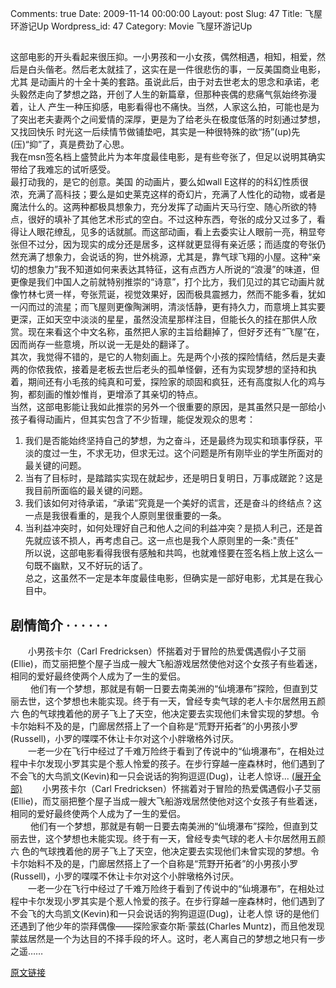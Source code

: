 Comments: true
Date: 2009-11-14 00:00:00
Layout: post
Slug: 47
Title: 飞屋环游记Up
Wordpress_id: 47
Category: Movie
飞屋环游记Up

  


##   


##   


 这部电影的开头看起来很压抑。一小男孩和一小女孩，偶然相遇，相知，相爱，然后是白头偕老。然后老太就挂了，这实在是一件很悲伤的事，一反美国商业电影，尤其  是动画片的十全十美的套路。虽说此后，由于对去世老太的思念和承诺，老头毅然走向了梦想之路，开创了人生的新篇章，但那种丧偶的悲痛气氛始终弥漫着，让人  产生一种压抑感，电影看得也不痛快。当然，人家这么拍，可能也是为了突出老夫妻两个之间爱情的深厚，更是为了给老头在极度低落的时刻通过梦想，又找回快乐  时光这一后续情节做铺垫吧，其实是一种很特殊的欲“扬”(up)先(压)“抑”了，真是费劲了心思。  
  我在msn签名档上盛赞此片为本年度最佳电影，是有些夸张了，但足以说明其确实带给了我难忘的试听感受。  
最打动我的，是它的创意。美国 的动画片，要么如wall E这样的的科幻性质很浓，充满了高科技；要么是如史莱克这样的奇幻片，充满了人性化的动物，或者是魔法什么的。这两种都极具想象力，充分发挥了动画片天马行空、随心所欲的特点，很好的填补了其他艺术形式的空白。不过这种东西，夸张的成分又过多了，看得让人眼花缭乱，见多的话就腻。而这部动画，看上去委实让人眼前一亮，稍显夸张但不过分，因为现实的成分还是居多，这样就更显得有亲近感；而适度的夸张仍然充满了想象力，会说话的狗，世外桃源，尤其是，靠气球飞翔的小屋。这种“亲切的想象力”我不知道如何来表达其特征，这有点西方人所说的“浪漫”的味道，但更像是我们中国人之前就特别推崇的“诗意”，打个比方，我们见过的其它动画片就像竹林七贤一样，夸张荒诞，视觉效果好，因而极具震撼力，然而不能多看，犹如一闪而过的流星；而飞屋则更像陶渊明，清淡恬静，更有持久力，而意境上其实要更深，正如天空中淡淡的星星，虽然没流星那样注目，但能长久的挂在那供人欣赏。现在来看这个中文名称，虽然把人家的主旨给翻掉了，但好歹还有“飞屋”在，因而尚存一些意境，所以说一无是处的翻译了。  
其次，我觉得不错的，是它的人物刻画上。先是两个小孩的探险情结，然后是夫妻两的你侬我侬，接着是老板去世后老头的孤单怪僻，还有为实现梦想的坚持和执着，期间还有小毛孩的纯真和可爱，探险家的顽固和疯狂，还有高度拟人化的鸡与狗，都刻画的惟妙惟肖，更增添了其亲切的特点。  
当然，这部电影能让我如此推崇的另外一个很重要的原因，是其虽然只是一部给小孩子看得动画片，但其实包含了不少哲理，能促发观众的思考：  
1. 我们是否能始终坚持自己的梦想，为之奋斗，还是最终为现实和琐事俘获，平淡的度过一生，不求无功，但求无过。这个问题是所有刚毕业的学生所面对的最关键的问题。  
2. 当有了目标时，是踏踏实实现在就起步，还是明日复明日，万事成蹉跎？这是我目前所面临的最关键的问题。  
3. 我们该如何对待承诺，“承诺”究竟是一个美好的谎言，还是奋斗的终结点？这一点是我很看重的，是我个人原则里很重要的一条。  
4. 当利益冲突时，如何处理好自己和他人之间的利益冲突？是损人利己，还是首先就应该不损人，再考虑自己。这一点也是我个人原则里的一条:"责任"  
所以说，这部电影看得我很有感触和共鸣，也就难怪要在签名档上放上这么一句既不幽默，又不好玩的话了。  
总之，这虽然不一定是本年度最佳电影，但确实是一部好电影，尤其是在我心目中。  


## 剧情简介  · · · · · ·          

　　小男孩卡尔（Carl Fredricksen）怀揣着对于冒险的热爱偶遇假小子艾丽(Ellie)，而艾丽把整个屋子当成一艘大飞船游戏居然使他对这个女孩子有些着迷，相同的爱好最终使两个人成为了一生的爱侣。  
　  　他们有一个梦想，那就是有朝一日要去南美洲的“仙境瀑布”探险，但直到艾丽去世，这个梦想也未能实现。终于有一天，曾经专卖气球的老人卡尔居然用五颜六  色的气球拽着他的房子飞上了天空，他决定要去实现他们未曾实现的梦想。令卡尔始料不及的是，门廊居然搭上了一个自称是“荒野开拓者”的小男孩小罗  (Russell)，小罗的喋喋不休让卡尔对这个小胖墩格外讨厌。  
　　一老一少在飞行中经过了千难万险终于看到了传说中的“仙境瀑布”，在相处过程中卡尔发现小罗其实是个惹人怜爱的孩子。在步行穿越一座森林时，他们遇到了不会飞的大鸟凯文(Kevin)和一只会说话的狗狗逗逗(Dug)，让老人惊讶... [(展开全部)](/)                      　　小男孩卡尔（Carl Fredricksen）怀揣着对于冒险的热爱偶遇假小子艾丽(Ellie)，而艾丽把整个屋子当成一艘大飞船游戏居然使他对这个女孩子有些着迷，相同的爱好最终使两个人成为了一生的爱侣。  
　  　他们有一个梦想，那就是有朝一日要去南美洲的“仙境瀑布”探险，但直到艾丽去世，这个梦想也未能实现。终于有一天，曾经专卖气球的老人卡尔居然用五颜六  色的气球拽着他的房子飞上了天空，他决定要去实现他们未曾实现的梦想。令卡尔始料不及的是，门廊居然搭上了一个自称是“荒野开拓者”的小男孩小罗  (Russell)，小罗的喋喋不休让卡尔对这个小胖墩格外讨厌。  
　　一老一少在飞行中经过了千难万险终于看到了传说中的“仙境瀑布”，在相处过  程中卡尔发现小罗其实是个惹人怜爱的孩子。在步行穿越一座森林时，他们遇到了不会飞的大鸟凯文(Kevin)和一只会说话的狗狗逗逗(Dug)，让老人惊  讶的是他们还遇到了他少年的崇拜偶像——探险家查尔斯·蒙兹(Charles  Muntz)，而且他发现蒙兹居然是一个为达目的不择手段的坏人。这时，老人离自己的梦想之地只有一步之遥……  
  
  


[原文链接](http://lw02nju.blog.163.com/blog/static/11160279200910145355301/)
